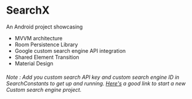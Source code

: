 # SearchX

An Android project showcasing
- MVVM architecture
- Room Persistence Library 
- Google custom search engine API integration
- Shared Element Transition
- Material Design

###### Note : Add you custom search API key and custom search engine ID in SearchConstants to get up and running. [Here's](https://youtu.be/VpJlPhqZuoU) a good link to start a new Custom search engine project.